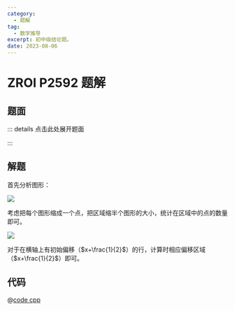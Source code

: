 ```yaml
---
category:
  - 题解
tag:
  - 数学推导
excerpt: 初中级结论题。
date: 2023-08-06
---
```


# ZROI P2592 题解

## 题面

::: details 点击此处展开题面

<!-- @include: ../../source/ZR/2604/README.md -->

:::

## 解题

首先分析图形：

![](https://blog-assets.typed-sigterm.me/images/e55b69108f30f3f80abec46dd138b15c.png)

考虑把每个图形缩成一个点，把区域缩半个图形的大小，统计在区域中的点的数量即可。

![](https://blog-assets.typed-sigterm.me/images/)

对于在横轴上有初始偏移（$x+\frac{1}{2}$）的行，计算时相应偏移区域（$x+\frac{1}{2}$）即可。

## 代码

@[code cpp](../../source/ZR/2604/math.cpp)
